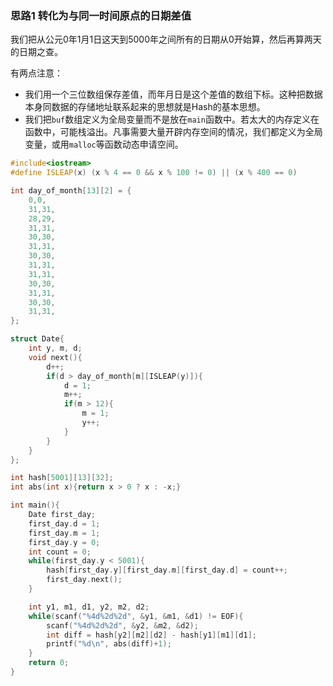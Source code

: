### 思路1 转化为与同一时间原点的日期差值

我们把从公元0年1月1日这天到5000年之间所有的日期从0开始算，然后再算两天的日期之查。

有两点注意：

- 我们用一个三位数组保存差值，而年月日是这个差值的数组下标。这种把数据本身同数据的存储地址联系起来的思想就是Hash的基本思想。
- 我们把`buf`数组定义为全局变量而不是放在`main`函数中。若太大的内存定义在函数中，可能栈溢出。凡事需要大量开辟内存空间的情况，我们都定义为全局变量，或用`malloc`等函数动态申请空间。

```cpp
#include<iostream>
#define ISLEAP(x) (x % 4 == 0 && x % 100 != 0) || (x % 400 == 0)

int day_of_month[13][2] = {
    0,0,
    31,31,
    28,29,
    31,31,
    30,30,
    31,31,
    30,30,
    31,31,
    31,31,
    30,30,
    31,31,
    30,30,
    31,31,
};

struct Date{
    int y, m, d;
    void next(){
        d++;
        if(d > day_of_month[m][ISLEAP(y)]){
            d = 1;
            m++;
            if(m > 12){
                m = 1;
                y++;
            }
        }
    }
};

int hash[5001][13][32];
int abs(int x){return x > 0 ? x : -x;}

int main(){
    Date first_day;
    first_day.d = 1;
    first_day.m = 1;
    first_day.y = 0;
    int count = 0;
    while(first_day.y < 5001){
        hash[first_day.y][first_day.m][first_day.d] = count++;
        first_day.next();
    }

    int y1, m1, d1, y2, m2, d2;
    while(scanf("%4d%2d%2d", &y1, &m1, &d1) != EOF){
        scanf("%4d%2d%2d", &y2, &m2, &d2);
        int diff = hash[y2][m2][d2] - hash[y1][m1][d1];
        printf("%d\n", abs(diff)+1);
    }
    return 0;
}
```